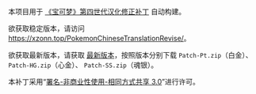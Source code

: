 本项目用于 [《宝可梦》第四世代汉化修正补丁](https://xzonn.top/PokemonChineseTranslationRevise/) 自动构建。

欲获取稳定版本，请访问 <https://xzonn.top/PokemonChineseTranslationRevise/>。

欲获取最新版本，请获取 [最新版本](https://github.com/Xzonn/PCTRAutoBuild/releases/latest)，按照版本分别下载 `Patch-Pt.zip`（白金）、 `Patch-HG.zip`（心金）、 `Patch-SS.zip`（魂银）。

本补丁采用“[署名-非商业性使用-相同方式共享 3.0](https://creativecommons.org/licenses/by-nc-sa/3.0/deed.zh)”进行许可。